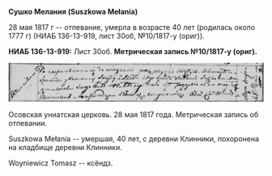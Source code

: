 **Сушко Мелания (Suszkowa Mełania)**

28 мая 1817 г -- отпевание, умерла в возрасте 40 лет (родилась около
1777 г) (НИАБ 136-13-919, лист 30об, №10/1817-у (ориг)).

**НИАБ 136-13-919:** Лист 30об. **Метрическая запись №10/1817-у
(ориг).**

![](./media/a8f61739da6c0471c5740d00d2033084ca2707dc.png)

Осовская униатская церковь. 28 мая 1817 года. Метрическая запись об
отпевании.

Suszkowa Mełania -- умершая, 40 лет, с деревни Клинники, похоронена на
кладбище деревни Клинники.

Woyniewicz Tomasz -- ксёндз.
